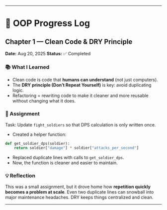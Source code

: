 
---

# 📘 OOP Progress Log

## Chapter 1 — Clean Code & DRY Principle

**Date:** Aug 20, 2025
**Status:** ✅ Completed

### 📚 What I Learned

* Clean code is code that **humans can understand** (not just computers).
* The **DRY principle (Don’t Repeat Yourself)** is key: avoid duplicating logic.
* Refactoring = rewriting code to make it cleaner and more reusable without changing what it does.

### 📝 Assignment

Task: Update `fight_soldiers` so that DPS calculation is only written once.

* Created a helper function:

```python
def get_soldier_dps(soldier):
    return soldier["damage"] * soldier["attacks_per_second"]
```

* Replaced duplicate lines with calls to `get_soldier_dps`.
* Now, the function is cleaner and easier to maintain.

### 💡 Reflection

This was a small assignment, but it drove home how **repetition quickly becomes a problem at scale**.
Even two duplicate lines can snowball into major maintenance headaches. DRY keeps things centralized and clean.

---

